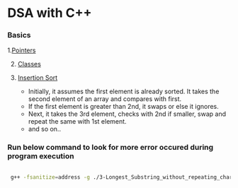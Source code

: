 # DSA with C++

### Basics


1.[Pointers](./pointers/main.cpp)

2. [Classes](./classes/main.cpp)


1. [Insertion Sort](./Insertion_Sort/main.cpp)
	- Initially, it assumes the first element is already sorted. It takes the second element of an array and compares with first. 
	- If the first element is greater than 2nd, it swaps or else it ignores. 
	- Next, it takes the 3rd element, checks with 2nd if smaller, swap and repeat the same with 1st element. 
	- and so on.. 



### Run below command to look for more error occured during program execution

```bash

 g++ -fsanitize=address -g ./3-Longest_Substring_without_repeating_characters.cpp -o out

 ```